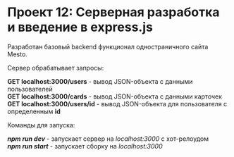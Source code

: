 # Проект 12: Серверная разработка и введение в express.js

Разработан базовый backend функционал одностраничного сайта Mesto.

Сервер обрабатывает запросы:

**GET localhost:3000/users** - вывод JSON-объекта с данными пользователей  
**GET localhost:3000/cards** - вывод JSON-объекта с данными карточек  
**GET localhost:3000/users/id** - вывод JSON-объекта для пользователя с определенным **id**  


Команды для запуска:

***npm run dev*** - запускает сервер на *localhost:3000* с хот-релоудом  
***npm run start*** - запускает сборку на *localhost:3000*
